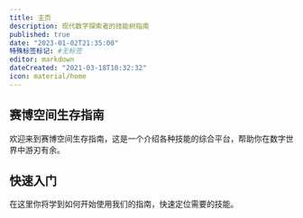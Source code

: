 ```yaml
---
title: 主页
description: 现代数字探索者的技能树指南
published: true
date: "2023-01-02T21:35:00"
特殊标签标记: #无标签
editor: markdown
dateCreated: "2021-03-18T10:32:32"
icon: material/home
---
```


## 赛博空间生存指南

欢迎来到赛博空间生存指南，这是一个介绍各种技能的综合平台，帮助你在数字世界中游刃有余。

## 快速入门

在这里你将学到如何开始使用我们的指南，快速定位需要的技能。
